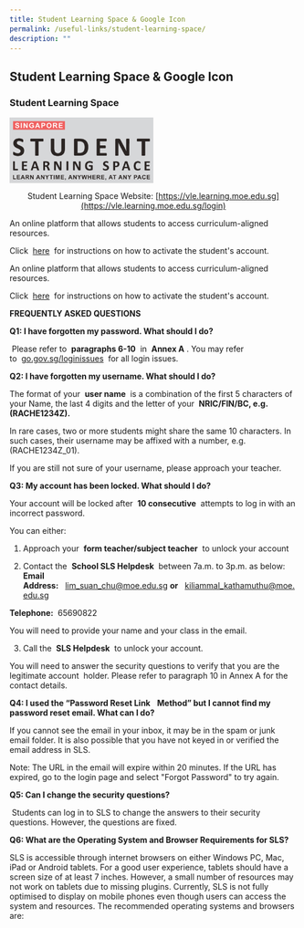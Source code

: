 ```yaml
---
title: Student Learning Space & Google Icon
permalink: /useful-links/student-learning-space/
description: ""
---
```

## Student Learning Space & Google Icon

### Student Learning Space 

<img src="/images/studentlearningspace.png" 
     style="width:50%" align = "center"><center>Student Learning Space Website: [https://vle.learning.moe.edu.sg](https://vle.learning.moe.edu.sg/login)</center>
		 
An online platform that allows students to access curriculum-aligned resources.

Click  [here](https://stanthonyspri.moe.edu.sg/qql/slot/u549/Revamp%202021/Useful%20Links/Student%20Learning%20Space/Step%20by%20Step%20Help%20Guide%20for%20SLS.pdf)  for instructions on how to activate the student's account.

An online platform that allows students to access curriculum-aligned resources.

Click  [here](https://stanthonyspri.moe.edu.sg/qql/slot/u549/Revamp%202021/Useful%20Links/Student%20Learning%20Space/Step%20by%20Step%20Help%20Guide%20for%20SLS.pdf)  for instructions on how to activate the student's account.

**FREQUENTLY ASKED QUESTIONS**

  

**Q1: I have forgotten my password. What should I do?**

 Please refer to  **paragraphs 6-10**  in  **Annex A** . You may refer to  [go.gov.sg/loginissues](https://go.gov.sg/loginissues)  for all login issues.

  

**Q2: I have forgotten my username. What should I do?**

The format of your  **user name**  is a combination of the first 5 characters of your Name, the last 4 digits and the letter of your  **NRIC/FIN/BC, e.g. (RACHE1234Z).**

In rare cases, two or more students might share the same 10 characters. In such cases, their username may be affixed with a number, e.g. (RACHE1234Z\_01).

If you are still not sure of your username, please approach your teacher.

  

**Q3: My account has been locked. What should I do?**

Your account will be locked after  **10 consecutive**  attempts to log in with an incorrect password.

You can either: 

1) Approach your  **form teacher/subject teacher**  to unlock your account

2)  Contact the  **School SLS Helpdesk**  between 7a.m. to 3p.m. as below:  
**Email Address:**   [lim\_suan\_chu@moe.edu.sg](mailto:lim_suan_chu@moe.edu.sg) **or**   [kiliammal\_kathamuthu@moe.edu.sg](mailto:kiliammal_kathamuthu@moe.edu.sg)  

**Telephone:**  65690822

You will need to provide your name and your class in the email. 

3) Call the  **SLS Helpdesk**  to unlock your account.

You will need to answer the security questions to verify that you are the legitimate account  holder. Please refer to paragraph 10 in Annex A for the contact details.

  

**Q4: I used the “Password Reset Link**   **Method” but I cannot find my password reset email. What can I do?**

If you cannot see the email in your inbox, it may be in the spam or junk email folder. It is also possible that you have not keyed in or verified the email address in SLS.

Note: The URL in the email will expire within 20 minutes. If the URL has expired, go to the login page and select "Forgot Password" to try again.

  

**Q5: Can I change the security questions?**

 Students can log in to SLS to change the answers to their security questions. However, the questions are fixed.

  

**Q6: What are the Operating System and Browser Requirements for SLS?**

SLS is accessible through internet browsers on either Windows PC, Mac, iPad or Android tablets. For a good user experience, tablets should have a screen size of at least 7 inches. However, a small number of resources may not work on tablets due to missing plugins. Currently, SLS is not fully optimised to display on mobile phones even though users can access the system and resources. The recommended operating systems and browsers are: